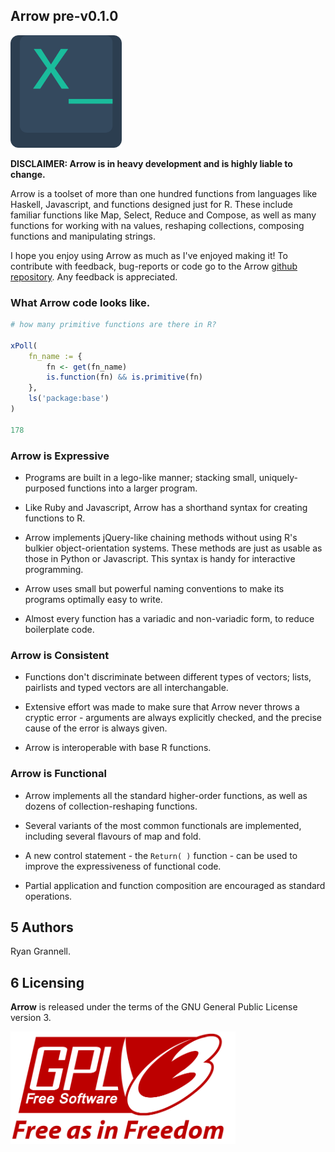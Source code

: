 Arrow pre-v0.1.0
-----------------------------------

<img src="logo.png" height = "180"> </img>

**DISCLAIMER: Arrow is in heavy development and is highly liable to change.**


Arrow is a toolset of more than one hundred functions from languages
like Haskell, Javascript, and functions designed just for R. These
include familiar functions like Map, Select, Reduce and Compose, as
well as many functions for working with na values, reshaping collections,
composing functions and manipulating strings.

I hope you enjoy using Arrow as much as I've enjoyed making it! To
contribute with feedback, bug-reports or code go to the Arrow
[github repository](https://github.com/rgrannell1/arrow). Any feedback is
appreciated.

### What Arrow code looks like.

```r
# how many primitive functions are there in R?

xPoll(
	fn_name := {
		fn <- get(fn_name)
		is.function(fn) && is.primitive(fn)
	},
	ls('package:base')
)

178
```

### Arrow is Expressive

* Programs are built in a lego-like manner; stacking small,
uniquely-purposed functions into a larger program.

* Like Ruby and Javascript, Arrow has a shorthand syntax
for creating functions to R.

* Arrow implements jQuery-like chaining methods without using R's bulkier
object-orientation systems. These methods are just as usable as those in
Python or Javascript. This syntax is handy for interactive programming.

* Arrow uses small but powerful naming conventions to make its
programs optimally easy to write.

* Almost every function has a variadic and non-variadic form, to
reduce boilerplate code.

### Arrow is Consistent

* Functions don't discriminate between different types of vectors; lists, pairlists
and typed vectors are all interchangable.

* Extensive effort was made to make sure that Arrow never throws
a cryptic error - arguments are always explicitly checked, and the precise
cause of the error is always given.

* Arrow is interoperable with base R functions.

### Arrow is Functional

* Arrow implements all the standard higher-order functions,
as well as dozens of collection-reshaping functions.

* Several variants of the most common functionals are implemented,
including several flavours of map and fold.

* A new control statement - the ```Return( )``` function - can
be used to improve the expressiveness of functional code.

* Partial application and function composition are encouraged
as standard operations.

## 5 Authors

Ryan Grannell.

## 6 Licensing

**Arrow** is released under the terms of the GNU General Public License version 3.

<img src="gpl3.png" height = "180"> </img>

